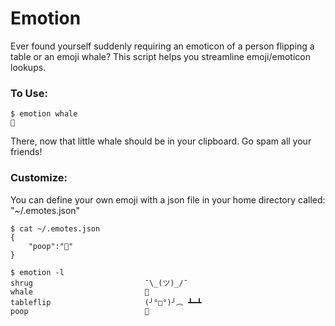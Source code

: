 # Emotion
Ever found yourself suddenly requiring an emoticon of a person flipping a table or an emoji whale?
This script helps you streamline emoji/emoticon lookups.

### To Use:
```
$ emotion whale
🐳
```
There, now that little whale should be in your clipboard. Go spam all your friends!

### Customize:
You can define your own emoji with a json file in your home directory called: "~/.emotes.json"

```
$ cat ~/.emotes.json
{
    "poop":"💩"
}
```

```
$ emotion -l
shrug                         ¯\_(ツ)_/¯
whale                         🐳
tableflip                     (╯°□°)╯︵ ┻━┻
poop                          💩
```
